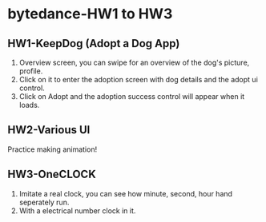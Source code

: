 # bytedance-HW1 to HW3

## HW1-KeepDog (Adopt a Dog App)
1. Overview screen, you can swipe for an overview of the dog's picture, profile.
2. Click on it to enter the adoption screen with dog details and the adopt ui control.
3. Click on Adopt and the adoption success control will appear when it loads.

## HW2-Various UI
Practice making animation!

## HW3-OneCLOCK
1. Imitate a real clock, you can see how minute, second, hour hand seperately run.
2. With a electrical number clock in it.
